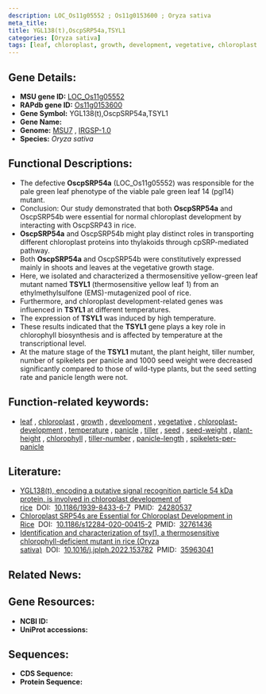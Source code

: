 ```yaml
---
description: LOC_Os11g05552 ; Os11g0153600 ; Oryza sativa
meta_title:
title: YGL138(t),OscpSRP54a,TSYL1
categories: [Oryza sativa]
tags: [leaf, chloroplast, growth, development, vegetative, chloroplast development, temperature, panicle, tiller, seed, seed weight, plant height, chlorophyll, tiller number, panicle length, spikelets per panicle]
---
```


## Gene Details:
- **MSU gene ID:** [LOC_Os11g05552](http://rice.uga.edu/cgi-bin/ORF_infopage.cgi?orf=LOC_Os11g05552)  
- **RAPdb gene ID:** [Os11g0153600](https://rapdb.dna.affrc.go.jp/locus/?name=Os11g0153600)  
- **Gene Symbol:** YGL138(t),OscpSRP54a,TSYL1
- **Gene Name:**
- **Genome:**  [MSU7](http://rice.uga.edu/)&nbsp;,&nbsp;[IRGSP-1.0](https://rapdb.dna.affrc.go.jp/download/irgsp1.html)
- **Species:** *Oryza sativa*

## Functional Descriptions:
   - The defective **OscpSRP54a** (LOC_Os11g05552) was responsible for the pale green leaf phenotype of the viable pale green leaf 14 (pgl14) mutant.
   - Conclusion: Our study demonstrated that both **OscpSRP54a** and OscpSRP54b were essential for normal chloroplast development by interacting with OscpSRP43 in rice.
   - **OscpSRP54a** and OscpSRP54b might play distinct roles in transporting different chloroplast proteins into thylakoids through cpSRP-mediated pathway.
   - Both **OscpSRP54a** and OscpSRP54b were constitutively expressed mainly in shoots and leaves at the vegetative growth stage.
   - Here, we isolated and characterized a thermosensitive yellow-green leaf mutant named **TSYL1** (thermosensitive yellow leaf 1) from an ethylmethylsulfone (EMS)-mutagenized pool of rice.
   - Furthermore, and chloroplast development-related genes was influenced in **TSYL1** at different temperatures.
   - The expression of **TSYL1** was induced by high temperature.
   - These results indicated that the **TSYL1** gene plays a key role in chlorophyll biosynthesis and is affected by temperature at the transcriptional level.
   - At the mature stage of the **TSYL1** mutant, the plant height, tiller number, number of spikelets per panicle and 1000 seed weight were decreased significantly compared to those of wild-type plants, but the seed setting rate and panicle length were not.

## Function-related keywords:
   - [leaf](/tags/leaf/)&nbsp;,&nbsp;[chloroplast](/tags/chloroplast/)&nbsp;,&nbsp;[growth](/tags/growth/)&nbsp;,&nbsp;[development](/tags/development/)&nbsp;,&nbsp;[vegetative](/tags/vegetative/)&nbsp;,&nbsp;[chloroplast-development](/tags/chloroplast-development/)&nbsp;,&nbsp;[temperature](/tags/temperature/)&nbsp;,&nbsp;[panicle](/tags/panicle/)&nbsp;,&nbsp;[tiller](/tags/tiller/)&nbsp;,&nbsp;[seed](/tags/seed/)&nbsp;,&nbsp;[seed-weight](/tags/seed-weight/)&nbsp;,&nbsp;[plant-height](/tags/plant-height/)&nbsp;,&nbsp;[chlorophyll](/tags/chlorophyll/)&nbsp;,&nbsp;[tiller-number](/tags/tiller-number/)&nbsp;,&nbsp;[panicle-length](/tags/panicle-length/)&nbsp;,&nbsp;[spikelets-per-panicle](/tags/spikelets-per-panicle/)

## Literature:
   - [YGL138(t), encoding a putative signal recognition particle 54 kDa protein, is involved in chloroplast development of rice](https://www.doi.org/10.1186/1939-8433-6-7)&nbsp;&nbsp;DOI:&nbsp;&nbsp;[10.1186/1939-8433-6-7](https://www.doi.org/10.1186/1939-8433-6-7)&nbsp;&nbsp;PMID:&nbsp;&nbsp;[24280537](https://pubmed.ncbi.nlm.nih.gov/24280537/)
   - [Chloroplast SRP54s are Essential for Chloroplast Development in Rice](https://www.doi.org/10.1186/s12284-020-00415-2)&nbsp;&nbsp;DOI:&nbsp;&nbsp;[10.1186/s12284-020-00415-2](https://www.doi.org/10.1186/s12284-020-00415-2)&nbsp;&nbsp;PMID:&nbsp;&nbsp;[32761436](https://pubmed.ncbi.nlm.nih.gov/32761436/)
   - [Identification and characterization of tsyl1, a thermosensitive chlorophyll-deficient mutant in rice (Oryza sativa)](https://www.doi.org/10.1016/j.jplph.2022.153782)&nbsp;&nbsp;DOI:&nbsp;&nbsp;[10.1016/j.jplph.2022.153782](https://www.doi.org/10.1016/j.jplph.2022.153782)&nbsp;&nbsp;PMID:&nbsp;&nbsp;[35963041](https://pubmed.ncbi.nlm.nih.gov/35963041/)

## Related News:

## Gene Resources:
- **NCBI ID:**  []()
- **UniProt accessions:** [](https://www.uniprot.org/uniprotkb//entry)

## Sequences:
- **CDS Sequence:**
- **Protein Sequence:**
